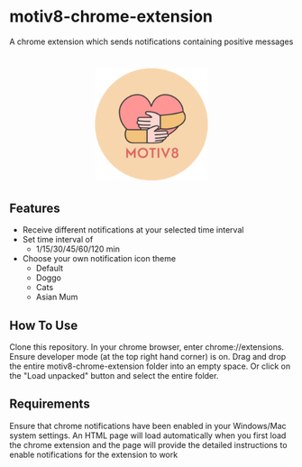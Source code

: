 # motiv8-chrome-extension
A chrome extension which sends notifications containing positive messages


<h1 align="center">
  <img src="https://github.com/glaedus/motiv8-chrome-extension/blob/main/img/icon/motiv8_circle.png?raw=true" alt="Motiv8" width="200">
</h1>

## Features

* Receive different notifications at your selected time interval
* Set time interval of 
  - 1/15/30/45/60/120 min
* Choose your own notification icon theme
  - Default
  - Doggo
  - Cats
  - Asian Mum
  
## How To Use

Clone this repository. In your chrome browser, enter chrome://extensions. Ensure developer mode (at the top right hand corner) is on. 
Drag and drop the entire motiv8-chrome-extension folder into an empty space. 
Or click on the "Load unpacked" button and select the entire folder.

## Requirements

Ensure that chrome notifications have been enabled in your Windows/Mac system settings.
An HTML page will load automatically when you first load the chrome extension and the page will provide the detailed instructions to enable notifications for the extension to work

